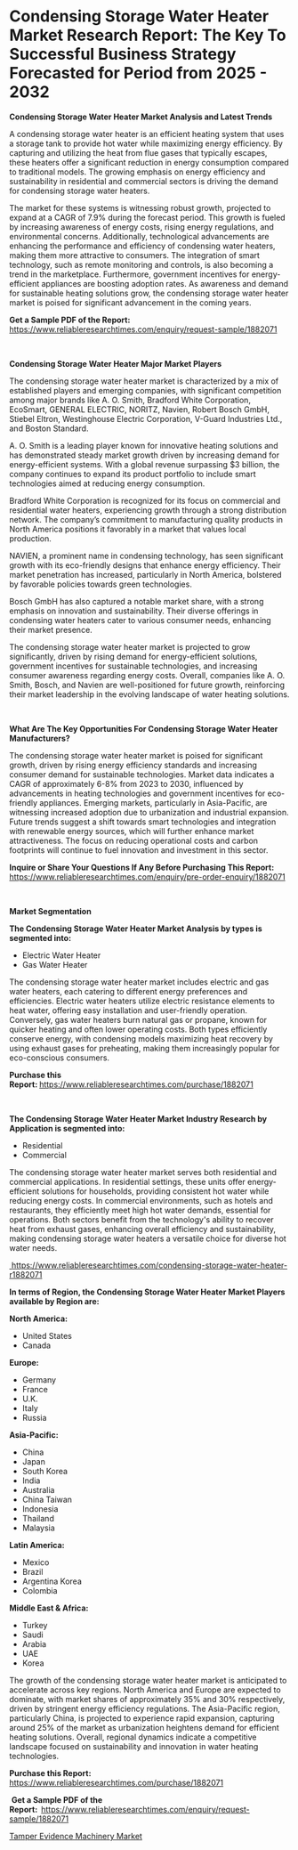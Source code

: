 <p><h1>Condensing Storage Water Heater Market Research Report: The Key To Successful Business Strategy Forecasted for Period from 2025 - 2032</h1></p><p><strong>Condensing Storage Water Heater Market Analysis and Latest Trends</strong></p>
<p><p>A condensing storage water heater is an efficient heating system that uses a storage tank to provide hot water while maximizing energy efficiency. By capturing and utilizing the heat from flue gases that typically escapes, these heaters offer a significant reduction in energy consumption compared to traditional models. The growing emphasis on energy efficiency and sustainability in residential and commercial sectors is driving the demand for condensing storage water heaters.</p><p>The market for these systems is witnessing robust growth, projected to expand at a CAGR of 7.9% during the forecast period. This growth is fueled by increasing awareness of energy costs, rising energy regulations, and environmental concerns. Additionally, technological advancements are enhancing the performance and efficiency of condensing water heaters, making them more attractive to consumers. The integration of smart technology, such as remote monitoring and controls, is also becoming a trend in the marketplace. Furthermore, government incentives for energy-efficient appliances are boosting adoption rates. As awareness and demand for sustainable heating solutions grow, the condensing storage water heater market is poised for significant advancement in the coming years.</p></p>
<p><strong>Get a Sample PDF of the Report:&nbsp;</strong> <a href="https://www.reliableresearchtimes.com/enquiry/request-sample/1882071?utm_campaign=2109&utm_medium=2&utm_source=Github&utm_content=ia&utm_term=28022025&utm_id=condensing-storage-water-heater">https://www.reliableresearchtimes.com/enquiry/request-sample/1882071</a></p>
<p>&nbsp;</p>
<p><strong>Condensing Storage Water Heater Major Market Players</strong></p>
<p><p>The condensing storage water heater market is characterized by a mix of established players and emerging companies, with significant competition among major brands like A. O. Smith, Bradford White Corporation, EcoSmart, GENERAL ELECTRIC, NORITZ, Navien, Robert Bosch GmbH, Stiebel Eltron, Westinghouse Electric Corporation, V-Guard Industries Ltd., and Boston Standard.</p><p>A. O. Smith is a leading player known for innovative heating solutions and has demonstrated steady market growth driven by increasing demand for energy-efficient systems. With a global revenue surpassing $3 billion, the company continues to expand its product portfolio to include smart technologies aimed at reducing energy consumption.</p><p>Bradford White Corporation is recognized for its focus on commercial and residential water heaters, experiencing growth through a strong distribution network. The company’s commitment to manufacturing quality products in North America positions it favorably in a market that values local production.</p><p>NAVIEN, a prominent name in condensing technology, has seen significant growth with its eco-friendly designs that enhance energy efficiency. Their market penetration has increased, particularly in North America, bolstered by favorable policies towards green technologies.</p><p>Bosch GmbH has also captured a notable market share, with a strong emphasis on innovation and sustainability. Their diverse offerings in condensing water heaters cater to various consumer needs, enhancing their market presence.</p><p>The condensing storage water heater market is projected to grow significantly, driven by rising demand for energy-efficient solutions, government incentives for sustainable technologies, and increasing consumer awareness regarding energy costs. Overall, companies like A. O. Smith, Bosch, and Navien are well-positioned for future growth, reinforcing their market leadership in the evolving landscape of water heating solutions.</p></p>
<p>&nbsp;</p>
<p><strong>What Are The Key Opportunities For Condensing Storage Water Heater Manufacturers?</strong></p>
<p><p>The condensing storage water heater market is poised for significant growth, driven by rising energy efficiency standards and increasing consumer demand for sustainable technologies. Market data indicates a CAGR of approximately 6-8% from 2023 to 2030, influenced by advancements in heating technologies and government incentives for eco-friendly appliances. Emerging markets, particularly in Asia-Pacific, are witnessing increased adoption due to urbanization and industrial expansion. Future trends suggest a shift towards smart technologies and integration with renewable energy sources, which will further enhance market attractiveness. The focus on reducing operational costs and carbon footprints will continue to fuel innovation and investment in this sector.</p></p>
<p><strong>Inquire or Share Your Questions If Any Before Purchasing This Report:</strong> <a href="https://www.reliableresearchtimes.com/enquiry/pre-order-enquiry/1882071?utm_campaign=2109&utm_medium=2&utm_source=Github&utm_content=ia&utm_term=28022025&utm_id=condensing-storage-water-heater">https://www.reliableresearchtimes.com/enquiry/pre-order-enquiry/1882071</a></p>
<p>&nbsp;</p>
<p><strong>Market Segmentation</strong></p>
<p><strong>The Condensing Storage Water Heater Market Analysis by types is segmented into:</strong></p>
<p><ul><li>Electric Water Heater</li><li>Gas Water Heater</li></ul></p>
<p><p>The condensing storage water heater market includes electric and gas water heaters, each catering to different energy preferences and efficiencies. Electric water heaters utilize electric resistance elements to heat water, offering easy installation and user-friendly operation. Conversely, gas water heaters burn natural gas or propane, known for quicker heating and often lower operating costs. Both types efficiently conserve energy, with condensing models maximizing heat recovery by using exhaust gases for preheating, making them increasingly popular for eco-conscious consumers.</p></p>
<p><strong>Purchase this Report:&nbsp;</strong><a href="https://www.reliableresearchtimes.com/purchase/1882071?utm_campaign=2109&utm_medium=2&utm_source=Github&utm_content=ia&utm_term=28022025&utm_id=condensing-storage-water-heater">https://www.reliableresearchtimes.com/purchase/1882071</a></p>
<p>&nbsp;</p>
<p><strong>The Condensing Storage Water Heater Market Industry Research by Application is segmented into:</strong></p>
<p><ul><li>Residential</li><li>Commercial</li></ul></p>
<p><p>The condensing storage water heater market serves both residential and commercial applications. In residential settings, these units offer energy-efficient solutions for households, providing consistent hot water while reducing energy costs. In commercial environments, such as hotels and restaurants, they efficiently meet high hot water demands, essential for operations. Both sectors benefit from the technology's ability to recover heat from exhaust gases, enhancing overall efficiency and sustainability, making condensing storage water heaters a versatile choice for diverse hot water needs.</p></p>
<p><a href="https://www.reliableresearchtimes.com/condensing-storage-water-heater-r1882071?utm_campaign=2109&utm_medium=2&utm_source=Github&utm_content=ia&utm_term=28022025&utm_id=condensing-storage-water-heater">&nbsp;https://www.reliableresearchtimes.com/condensing-storage-water-heater-r1882071</a></p>
<p><strong>In terms of Region, the Condensing Storage Water Heater Market Players available by Region are:</strong></p>
<p>
    <p> <strong> North America: </strong>
        <ul>
            <li>United States</li>
            <li>Canada</li>
        </ul>
        </p> 
    <p> <strong> Europe: </strong>
        <ul>
            <li>Germany</li>
            <li>France</li>
            <li>U.K.</li>
            <li>Italy</li>
            <li>Russia</li>
        </ul>
        </p> 
    <p> <strong> Asia-Pacific: </strong>
        <ul>
            <li>China</li>
            <li>Japan</li>
            <li>South Korea</li>
            <li>India</li>
            <li>Australia</li>
            <li>China Taiwan</li>
            <li>Indonesia</li>
            <li>Thailand</li>
            <li>Malaysia</li>
        </ul>
        </p> 
    <p> <strong> Latin America: </strong>
        <ul>
            <li>Mexico</li>
            <li>Brazil</li>
            <li>Argentina Korea</li>
            <li>Colombia</li>
        </ul>
        </p> 
    <p> <strong> Middle East & Africa: </strong>
        <ul>
            <li>Turkey</li>
            <li>Saudi</li>
            <li>Arabia</li>
            <li>UAE</li>
            <li>Korea</li>
        </ul>
    </p>
    </p>
<p><p>The growth of the condensing storage water heater market is anticipated to accelerate across key regions. North America and Europe are expected to dominate, with market shares of approximately 35% and 30% respectively, driven by stringent energy efficiency regulations. The Asia-Pacific region, particularly China, is projected to experience rapid expansion, capturing around 25% of the market as urbanization heightens demand for efficient heating solutions. Overall, regional dynamics indicate a competitive landscape focused on sustainability and innovation in water heating technologies.</p></p>
<p><strong>Purchase this Report: </strong><a href="https://www.reliableresearchtimes.com/purchase/1882071?utm_campaign=2109&utm_medium=2&utm_source=Github&utm_content=ia&utm_term=28022025&utm_id=condensing-storage-water-heater">https://www.reliableresearchtimes.com/purchase/1882071</a></p>
<p>&nbsp;<strong>Get a Sample PDF of the Report:&nbsp;&nbsp;</strong><a href="https://www.reliableresearchtimes.com/enquiry/request-sample/1882071?utm_campaign=2109&utm_medium=2&utm_source=Github&utm_content=ia&utm_term=28022025&utm_id=condensing-storage-water-heater">https://www.reliableresearchtimes.com/enquiry/request-sample/1882071</a></p>
<p><strong></strong></p>
<p><p><a href="https://github.com/meuskocov/Market-Research-Report-List-1/blob/main/tamper-evidence-machinery-market.md?utm_campaign=2109&utm_medium=2&utm_source=Github&utm_content=ia&utm_term=28022025&utm_id=condensing-storage-water-heater">Tamper Evidence Machinery Market</a></p></p>